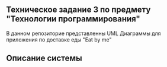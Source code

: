 ## Техническое задание 3 по предмету "Технологии программирования"

В данном репозиторие представленны UML Диаграммы для приложения по доставке еды "Eat by me"
## Описание системы
